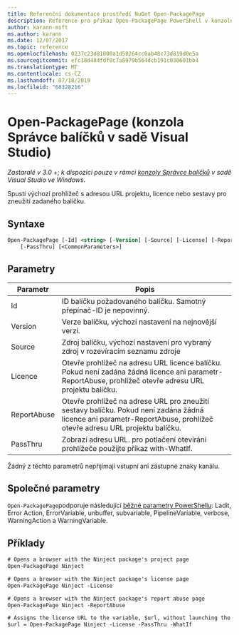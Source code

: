 ```yaml
---
title: Referenční dokumentace prostředí NuGet Open-PackagePage
description: Reference pro příkaz Open-PackagePage PowerShell v konzole správce balíčků NuGet v aplikaci Visual Studio.
author: karann-msft
ms.author: karann
ms.date: 12/07/2017
ms.topic: reference
ms.openlocfilehash: 0237c23d81000a1d58264cc0ab48c73d819d0e5a
ms.sourcegitcommit: efc18d484fdf0c7a8979b564dcb191c030601bb4
ms.translationtype: MT
ms.contentlocale: cs-CZ
ms.lasthandoff: 07/18/2019
ms.locfileid: "68328216"
---
```

# <a name="open-packagepage-package-manager-console-in-visual-studio"></a>Open-PackagePage (konzola Správce balíčků v sadě Visual Studio)

*Zastaralé v 3.0 +; k dispozici pouze v rámci [konzoly Správce balíčků](../../consume-packages/install-use-packages-powershell.md) v sadě Visual Studio ve Windows.*

Spustí výchozí prohlížeč s adresou URL projektu, licence nebo sestavy pro zneužití zadaného balíčku.

## <a name="syntax"></a>Syntaxe

```ps
Open-PackagePage [-Id] <string> [-Version] [-Source] [-License] [-ReportAbuse]
    [-PassThru] [<CommonParameters>]
```

## <a name="parameters"></a>Parametry

| Parametr | Popis |
| --- | --- |
| Id | ID balíčku požadovaného balíčku. Samotný přepínač-ID je nepovinný. |
| Version | Verze balíčku, výchozí nastavení na nejnovější verzi. |
| Source | Zdroj balíčku, výchozí nastavení pro vybraný zdroj v rozevíracím seznamu zdroje |
| Licence | Otevře prohlížeč na adresu URL licence balíčku. Pokud není zadána žádná licence ani parametr-ReportAbuse, prohlížeč otevře adresu URL projektu balíčku. |
| ReportAbuse | Otevře prohlížeč na adrese URL pro zneužití sestavy balíčku. Pokud není zadána žádná licence ani parametr-ReportAbuse, prohlížeč otevře adresu URL projektu balíčku. |
| PassThru | Zobrazí adresu URL. pro potlačení otevírání prohlížeče použijte příkaz with-WhatIf. |

Žádný z těchto parametrů nepřijímají vstupní ani zástupné znaky kanálu.

## <a name="common-parameters"></a>Společné parametry

`Open-PackagePage`podporuje následující [běžné parametry PowerShellu](http://go.microsoft.com/fwlink/?LinkID=113216): Ladit, Error Action, ErrorVariable, unbuffer, subvariable, PipelineVariable, verbose, WarningAction a WarningVariable.

## <a name="examples"></a>Příklady

```ps
# Opens a browser with the Ninject package's project page
Open-PackagePage Ninject

# Opens a browser with the Ninject package's license page
Open-PackagePage Ninject -License

# Opens a browser with the Ninject package's report abuse page  
Open-PackagePage Ninject -ReportAbuse

# Assigns the license URL to the variable, $url, without launching the browser
$url = Open-PackagePage Ninject -License -PassThru -WhatIf
```